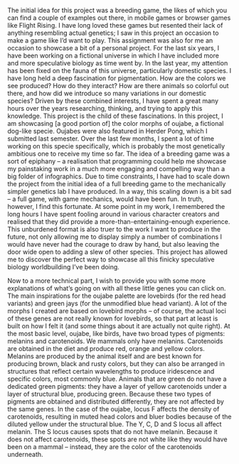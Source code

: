 The initial idea for this project was a breeding game, the likes of which you can find a couple of examples out there, in mobile games or browser games like Flight Rising. I have long loved these games but resented their lack of anything resembling actual genetics; I saw in this project an occasion to make a game like I’d want to play. 
This assignment was also for me an occasion to showcase a bit of a personal project. For the last six years, I have been working on a fictional universe in which I have included more and more speculative biology as time went by. In the last year, my attention has been fixed on the fauna of this universe, particularly domestic species. I have long held a deep fascination for pigmentation. How are the colors we see produced? How do they interact? How are there animals so colorful out there, and how did we introduce so many variations in our domestic species? Driven by these combined interests, I have spent a great many hours over the years researching, thinking, and trying to apply this knowledge. This project is the child of these fascinations.
In this project, I am showcasing [a good portion of] the color morphs of oujabe, a fictional dog-like specie. Oujabes were also featured in Herder Pong, which I submitted last semester. Over the last few months, I spent a lot of time working on this specie specifically, which is probably the most genetically ambitious one to receive my time so far. The idea of a breeding game was a sort of epiphany – a realisation that programming could help me showcase my painstaking work in a much more engaging and compelling way than a big folder of infographics. Due to time constraints, I have had to scale down the project from the initial idea of a full breeding game to the mechanically simpler genetics lab I have produced. In a way, this scaling down is a bit sad – a full game, with game mechanics, would have been fun. In truth, however, I find this fortunate. At some point in my work, I remembered the long hours I have spent fooling around in various character creators and realised that they did provide a more-than-entertaining-enough experience. This unburdened format is also truer to the work I want to produce in the future, not only allowing me to display simply a number of combinations I would have never had the courage to draw by hand, but also leaving the door wide open to adding a slew of other species. This project has allowed me to discover the perfect way to showcase all this finicky speculative biology worldbuilding I’ve been doing.

Now to a more technical part, I wish to provide you with some more explanations of what’s going on with all these little genes you can click on. 
The main inspirations for the oujabe palette are lovebirds (for the red head variants) and green jays (for the unmodified blue head variant). A lot of the morphs I created are based on lovebird morphs – of course, the actual loci of these genes are not really known for lovebirds, so that part at least is built on how I felt it (and some things about it are actually not quite right). At the most basic level, oujabe, like birds, have two broad types of pigments: melanins and carotenoids. We mammals only have melanins. Carotenoids are obtained in the diet and produce red, orange and yellow colors. Melanins are produced by the animal itself and are best known for producing brown, black and rusty colors, but they can also be arranged in structures that reflect certain wavelengths to produce iridescence and specific colors, most commonly blue. Animals that are green do not have a dedicated green pigments: they have a layer of yellow carotenoids under a layer of structural blue, producing green. Because these two types of pigments are obtained and distributed differently, they are not affected by the same genes. In the case of the oujabe, locus F affects the density of carotenoids, resulting in muted head colors and bluer bodies because of the diluted yellow under the structural blue. The Y, C, D and S locus all affect melanin. The S locus causes spots that do not have melanin. Because it does not affect carotenoids, these spots are not white like they would have been on a mammal – instead, they are the color of the carotenoids underneath.  
